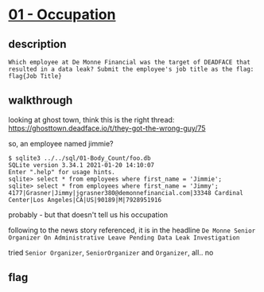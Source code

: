 # [01 - Occupation](https://deadface.ctfd.io/challenges#Occupation-41)

## description
```
Which employee at De Monne Financial was the target of DEADFACE that resulted in a data leak? Submit the employee's job title as the flag: flag{Job Title}
```

## walkthrough

looking at ghost town, think this is the right thread: https://ghosttown.deadface.io/t/they-got-the-wrong-guy/75


so, an employee named jimmie?

```
$ sqlite3 ../../sql/01-Body_Count/foo.db 
SQLite version 3.34.1 2021-01-20 14:10:07
Enter ".help" for usage hints.
sqlite> select * from employees where first_name = 'Jimmie';
sqlite> select * from employees where first_name = 'Jimmy';
4177|Grasner|Jimmy|jgrasner380@demonnefinancial.com|33348 Cardinal Center|Los Angeles|CA|US|90189|M|7928951916
```

probably - but that doesn't tell us his occupation

following to the news story referenced, it is in the headline `De Monne Senior Organizer On Administrative Leave Pending Data Leak Investigation`

tried `Senior Organizer`, `SeniorOrganizer` and `Organizer`, all.. no

## flag
```
```
